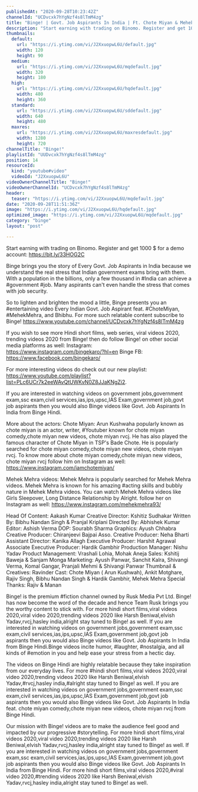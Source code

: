```yaml
---
publishedAt: "2020-09-28T10:23:42Z"
channelId: "UCDvcxk7hYgNzf4s8lTmM4zg"
title: "Binge! | Govt. Job Aspirants In India | Ft. Chote Miyan & Mehek Mehra | SSC Railway Special"
description: "Start earning with trading on Binomo. Register and get 1000 $ for a demo account: https://bit.ly/33HOG2C\n\nBinge brings you the story of Every Govt. Job Aspirants in India because we understand the real stress that Indian government exams bring with them. With a population in the billions, only a few thousand in #India can achieve a #government #job. Many aspirants can't even handle the stress that comes with job security.\n\nSo to lighten and brighten the mood a little, Binge presents you an #entertaining video Every Indian Govt. Job Aspirant feat. #ChoteMiyan, #MehekMehra, and Bhibhu. For more such relatable content subscribe to Binge! https://www.youtube.com/channel/UCDvcxk7hYgNzf4s8lTmM4zg\n\nIf you wish to see more Hindi short films, web series, viral videos 2020, trending videos 2020 from Binge! then do follow Binge! on other social media platforms as well:\nInstagram: https://www.instagram.com/bingekaro/?hl=en\nBinge FB: https://www.facebook.com/bingekaro/\n\nFor more interesting videos do check out our new playlist: https://www.youtube.com/playlist?list=PLc6UCr7k2eeWAvQtUWKvN0Z8JJaKNgZi2.\n\nIf you are interested in watching videos on government jobs,government exam,ssc exam,civil services,ias,ips,upsc,IAS Exam,government job,govt job aspirants then you would also Binge videos like Govt. Job Aspirants In India from Binge Hindi.\n\nMore about the actors:\nChote Miyan: Arun Kushwaha popularly known as chote miyan is an actor, writer, #Youtuber known for chote miyan comedy,chote miyan new videos, chote miyan rvcj. He has also played the famous character of Chote Miyan in TSP's Bade Chote. He is popularly searched for chote miyan comedy,chote miyan new videos, chote miyan rvcj. To know more about  chote miyan comedy,chote miyan new videos, chote miyan rvcj follow him on Instagram as well: https://www.instagram.com/iamchotemiyan/\n\nMehek Mehra videos: Mehek Mehra is popularly searched for Mehek Mehra videos. Mehek Mehra is known for his amazing #acting skills and bubbly nature in Mehek Mehra videos. You can watch Mehek Mehra videos like Girls Sleepover, Long Distance Relationship by Alright. follow her on Instagram as well: https://www.instagram.com/mehekmehra93/\n\nHead Of Content: Aakash Kumar\nCreative Director: Kshitiz Sudhakar\nWritten By: Bibhu Nandan Singh & Pranjal Kriplani\nDirected By: Abhishek Kumar\nEditor: Ashish Verma\nDOP: Sourabh Sharma\nGraphics: Ayush Chhabra\nCreative Producer: Chiranjeevi Bajpai\nAsso. Creative Producer: Neha Bharti\nAssistant Director: Kanika Allagh\nExecutive Producer: Harshit Agrawal\nAssociate Executive Producer: Hardik Gambhir\nProduction Manager: Nishu Yadav\nProduct Management: Vrashali Lohia, Mohak Aneja\nSales: Kshitij Baweja & Sanjam Monga\nMarketing:  Ayush Panwar, Sanchit Kalra, Shivangi Verma, Komal Gangar, Pranjali Mehmi & Shivangi Panwar\nThumbnail & Creatives: Ravinder \nCast: Chote Miyan ( Arun Kushwah), Ankit Motghare, Rajiv Singh, Bibhu Nandan Singh & Hardik Gambhir, Mehek Mehra\nSpecial Thanks: Rajiv & Manan\n\nBinge! is the premium #fiction channel owned by Rusk Media Pvt Ltd. Binge! has now become the word of the decade and hence Team Rusk brings you the worthy content to stick with. For more hindi short films,viral videos 2020,viral video 2020,trending videos 2020 like Harsh Beniwal,elvish Yadav,rvcj,hasley india,alright stay tuned to Binge! as well. If you are interested in watching videos on government jobs,government exam,ssc exam,civil services,ias,ips,upsc,IAS Exam,government job,govt job aspirants then you would also Binge videos like Govt. Job Aspirants In India from Binge Hindi.Binge videos incite humor, #laughter, #nostalgia, and all kinds of #emotion in you and help ease your stress from a hectic day.\n\nThe videos on Binge Hindi are highly relatable because they take inspiration from our everyday lives.  For more #hindi short films,viral videos 2020,viral video 2020,trending videos 2020 like Harsh Beniwal,elvish Yadav,#rvcj,hasley india,#alright stay tuned to Binge! as well. If you are interested in watching videos on government jobs,government exam,ssc exam,civil services,ias,ips,upsc,IAS Exam,government job,govt job aspirants then you would also Binge videos like Govt. Job Aspirants In India  feat.  chote miyan comedy,chote miyan new videos, chote miyan rvcj from Binge Hindi.\n\nOur mission with Binge! videos are to make the audience feel good and impacted by our progressive #storytelling. For more hindi short films,viral videos 2020,viral video 2020,trending videos 2020 like Harsh Beniwal,elvish Yadav,rvcj,hasley india,alright stay tuned to Binge! as well.  If you are interested in watching videos on government jobs,government exam,ssc exam,civil services,ias,ips,upsc,IAS Exam,government job,govt job aspirants then you would also Binge videos like Govt. Job Aspirants In India from Binge Hindi. For more hindi short films,viral videos 2020,#viral video 2020,#trending videos 2020 like Harsh Beniwal,elvish Yadav,rvcj,hasley india,alright stay tuned to Binge! as well."
thumbnails:
  default:
    url: "https://i.ytimg.com/vi/J2XxuopwL6U/default.jpg"
    width: 120
    height: 90
  medium:
    url: "https://i.ytimg.com/vi/J2XxuopwL6U/mqdefault.jpg"
    width: 320
    height: 180
  high:
    url: "https://i.ytimg.com/vi/J2XxuopwL6U/hqdefault.jpg"
    width: 480
    height: 360
  standard:
    url: "https://i.ytimg.com/vi/J2XxuopwL6U/sddefault.jpg"
    width: 640
    height: 480
  maxres:
    url: "https://i.ytimg.com/vi/J2XxuopwL6U/maxresdefault.jpg"
    width: 1280
    height: 720
channelTitle: "Binge!"
playlistId: "UUDvcxk7hYgNzf4s8lTmM4zg"
position: 14
resourceId:
  kind: "youtube#video"
  videoId: "J2XxuopwL6U"
videoOwnerChannelTitle: "Binge!"
videoOwnerChannelId: "UCDvcxk7hYgNzf4s8lTmM4zg"
header:
  teaser: "https://i.ytimg.com/vi/J2XxuopwL6U/mqdefault.jpg"
date: "2020-09-28T11:51:36Z"
image: "https://i.ytimg.com/vi/J2XxuopwL6U/hqdefault.jpg"
optimized_image: "https://i.ytimg.com/vi/J2XxuopwL6U/mqdefault.jpg"
category: "binge"
layout: "post"

---
```

Start earning with trading on Binomo. Register and get 1000 $ for a demo account: https://bit.ly/33HOG2C

Binge brings you the story of Every Govt. Job Aspirants in India because we understand the real stress that Indian government exams bring with them. With a population in the billions, only a few thousand in #India can achieve a #government #job. Many aspirants can't even handle the stress that comes with job security.

So to lighten and brighten the mood a little, Binge presents you an #entertaining video Every Indian Govt. Job Aspirant feat. #ChoteMiyan, #MehekMehra, and Bhibhu. For more such relatable content subscribe to Binge! https://www.youtube.com/channel/UCDvcxk7hYgNzf4s8lTmM4zg

If you wish to see more Hindi short films, web series, viral videos 2020, trending videos 2020 from Binge! then do follow Binge! on other social media platforms as well:
Instagram: https://www.instagram.com/bingekaro/?hl=en
Binge FB: https://www.facebook.com/bingekaro/

For more interesting videos do check out our new playlist: https://www.youtube.com/playlist?list=PLc6UCr7k2eeWAvQtUWKvN0Z8JJaKNgZi2.

If you are interested in watching videos on government jobs,government exam,ssc exam,civil services,ias,ips,upsc,IAS Exam,government job,govt job aspirants then you would also Binge videos like Govt. Job Aspirants In India from Binge Hindi.

More about the actors:
Chote Miyan: Arun Kushwaha popularly known as chote miyan is an actor, writer, #Youtuber known for chote miyan comedy,chote miyan new videos, chote miyan rvcj. He has also played the famous character of Chote Miyan in TSP's Bade Chote. He is popularly searched for chote miyan comedy,chote miyan new videos, chote miyan rvcj. To know more about  chote miyan comedy,chote miyan new videos, chote miyan rvcj follow him on Instagram as well: https://www.instagram.com/iamchotemiyan/

Mehek Mehra videos: Mehek Mehra is popularly searched for Mehek Mehra videos. Mehek Mehra is known for his amazing #acting skills and bubbly nature in Mehek Mehra videos. You can watch Mehek Mehra videos like Girls Sleepover, Long Distance Relationship by Alright. follow her on Instagram as well: https://www.instagram.com/mehekmehra93/

Head Of Content: Aakash Kumar
Creative Director: Kshitiz Sudhakar
Written By: Bibhu Nandan Singh & Pranjal Kriplani
Directed By: Abhishek Kumar
Editor: Ashish Verma
DOP: Sourabh Sharma
Graphics: Ayush Chhabra
Creative Producer: Chiranjeevi Bajpai
Asso. Creative Producer: Neha Bharti
Assistant Director: Kanika Allagh
Executive Producer: Harshit Agrawal
Associate Executive Producer: Hardik Gambhir
Production Manager: Nishu Yadav
Product Management: Vrashali Lohia, Mohak Aneja
Sales: Kshitij Baweja & Sanjam Monga
Marketing:  Ayush Panwar, Sanchit Kalra, Shivangi Verma, Komal Gangar, Pranjali Mehmi & Shivangi Panwar
Thumbnail & Creatives: Ravinder 
Cast: Chote Miyan ( Arun Kushwah), Ankit Motghare, Rajiv Singh, Bibhu Nandan Singh & Hardik Gambhir, Mehek Mehra
Special Thanks: Rajiv & Manan

Binge! is the premium #fiction channel owned by Rusk Media Pvt Ltd. Binge! has now become the word of the decade and hence Team Rusk brings you the worthy content to stick with. For more hindi short films,viral videos 2020,viral video 2020,trending videos 2020 like Harsh Beniwal,elvish Yadav,rvcj,hasley india,alright stay tuned to Binge! as well. If you are interested in watching videos on government jobs,government exam,ssc exam,civil services,ias,ips,upsc,IAS Exam,government job,govt job aspirants then you would also Binge videos like Govt. Job Aspirants In India from Binge Hindi.Binge videos incite humor, #laughter, #nostalgia, and all kinds of #emotion in you and help ease your stress from a hectic day.

The videos on Binge Hindi are highly relatable because they take inspiration from our everyday lives.  For more #hindi short films,viral videos 2020,viral video 2020,trending videos 2020 like Harsh Beniwal,elvish Yadav,#rvcj,hasley india,#alright stay tuned to Binge! as well. If you are interested in watching videos on government jobs,government exam,ssc exam,civil services,ias,ips,upsc,IAS Exam,government job,govt job aspirants then you would also Binge videos like Govt. Job Aspirants In India  feat.  chote miyan comedy,chote miyan new videos, chote miyan rvcj from Binge Hindi.

Our mission with Binge! videos are to make the audience feel good and impacted by our progressive #storytelling. For more hindi short films,viral videos 2020,viral video 2020,trending videos 2020 like Harsh Beniwal,elvish Yadav,rvcj,hasley india,alright stay tuned to Binge! as well.  If you are interested in watching videos on government jobs,government exam,ssc exam,civil services,ias,ips,upsc,IAS Exam,government job,govt job aspirants then you would also Binge videos like Govt. Job Aspirants In India from Binge Hindi. For more hindi short films,viral videos 2020,#viral video 2020,#trending videos 2020 like Harsh Beniwal,elvish Yadav,rvcj,hasley india,alright stay tuned to Binge! as well.